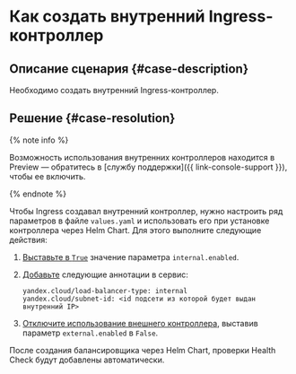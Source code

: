 # Как создать внутренний Ingress-контроллер


## Описание сценария {#case-description}

Необходимо создать внутренний Ingress-контроллер.

## Решение {#case-resolution}

{% note info %}

Возможность использования внутренних контроллеров находится в Preview — обратитесь в [службу поддержки]({{ link-console-support }}), чтобы ее включить.

{% endnote %}

Чтобы Ingress создавал внутренний контроллер, нужно настроить ряд параметров в файле `values.yaml` и использовать его при установке контроллера через Helm Chart. Для этого выполните следующие действия:

1. [Выставьте в `True`](https://github.com/kubernetes/ingress-nginx/blob/3aa53aaf5b210dd937598928e172ef1478e90e69/charts/ingress-nginx/values.yaml#L526) значение параметра `internal.enabled`.
1. [Добавьте](https://github.com/kubernetes/ingress-nginx/blob/3aa53aaf5b210dd937598928e172ef1478e90e69/charts/ingress-nginx/values.yaml#L528) следующие аннотации в сервис:

    ```
    yandex.cloud/load-balancer-type: internal
    yandex.cloud/subnet-id: <id подсети из которой будет выдан внутренний IP>
    ```

1. [Отключите использование внешнего контроллера](https://github.com/kubernetes/ingress-nginx/blob/3aa53aaf5b210dd937598928e172ef1478e90e69/charts/ingress-nginx/values.yaml#L521), выставив параметр `external.enabled` в `False`.

После создания балансировщика через Helm Chart, проверки Health Check будут добавлены автоматически.